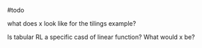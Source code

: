 #todo


what does x look like for the tilings example?

Is tabular RL a specific casd of linear function? What would x be?

